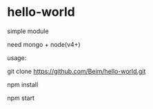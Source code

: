 # hello-world      

simple  module                  

need mongo + node(v4+)

usage:

git clone https://github.com/Beim/hello-world.git

npm install

npm start

